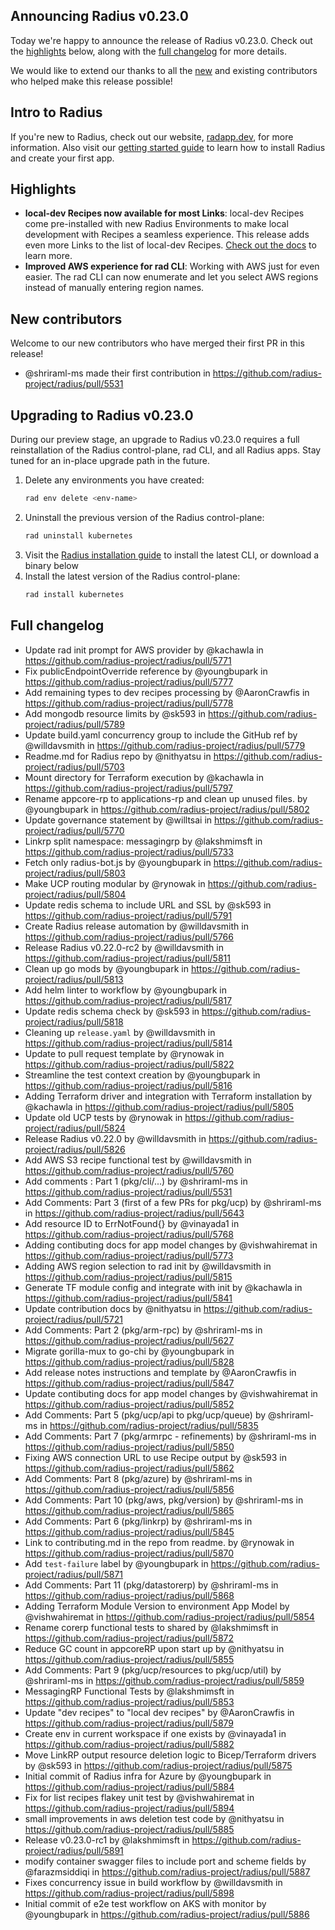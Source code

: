 ## Announcing Radius v0.23.0

Today we're happy to announce the release of Radius v0.23.0. Check out the [highlights](#highlights) below, along with the [full changelog](#full-changelog) for more details.

We would like to extend our thanks to all the [new](#new-contributors) and existing contributors who helped make this release possible!

## Intro to Radius

If you're new to Radius, check out our website, [radapp.dev](https://radapp.dev), for more information. Also visit our [getting started guide](https://docs.radapp.dev/getting-started/) to learn how to install Radius and create your first app.

## Highlights

- **local-dev Recipes now available for most Links**: local-dev Recipes come pre-installed with new Radius Environments to make local development with Recipes a seamless experience. This release adds even more Links to the list of local-dev Recipes. [Check out the docs](https://docs.radapp.dev/author-apps/recipes/) to learn more.
- **Improved AWS experience for rad CLI**: Working with AWS just for even easier. The rad CLI can now enumerate and let you select AWS regions instead of manually entering region names.

## New contributors

Welcome to our new contributors who have merged their first PR in this release!

* @shriraml-ms made their first contribution in https://github.com/radius-project/radius/pull/5531

## Upgrading to Radius v0.23.0

During our preview stage, an upgrade to Radius v0.23.0 requires a full reinstallation of the Radius control-plane, rad CLI, and all Radius apps. Stay tuned for an in-place upgrade path in the future.

1. Delete any environments you have created:
   ```bash
   rad env delete <env-name>
   ```
1. Uninstall the previous version of the Radius control-plane:
   ```bash
   rad uninstall kubernetes
   ```
1. Visit the [Radius installation guide](https://docs.radapp.dev/getting-started/install/) to install the latest CLI, or download a binary below
1. Install the latest version of the Radius control-plane:
   ```bash
   rad install kubernetes
   ```

## Full changelog

* Update rad init prompt for AWS provider by @kachawla in https://github.com/radius-project/radius/pull/5771
* Fix publicEndpointOverride reference by @youngbupark in https://github.com/radius-project/radius/pull/5777
* Add remaining types to dev recipes processing by @AaronCrawfis in https://github.com/radius-project/radius/pull/5778
* Add mongodb resource limits by @sk593 in https://github.com/radius-project/radius/pull/5789
* Update build.yaml concurrency group to include the GitHub ref by @willdavsmith in https://github.com/radius-project/radius/pull/5779
* Readme.md for Radius repo by @nithyatsu in https://github.com/radius-project/radius/pull/5703
* Mount directory for Terraform execution by @kachawla in https://github.com/radius-project/radius/pull/5797
* Rename appcore-rp to applications-rp and clean up unused files. by @youngbupark in https://github.com/radius-project/radius/pull/5802
* Update governance statement by @willtsai in https://github.com/radius-project/radius/pull/5770
* Linkrp split namespace: messagingrp by @lakshmimsft in https://github.com/radius-project/radius/pull/5733
* Fetch only radius-bot.js by @youngbupark in https://github.com/radius-project/radius/pull/5803
* Make UCP routing modular by @rynowak in https://github.com/radius-project/radius/pull/5804
* Update redis schema to include URL and SSL  by @sk593 in https://github.com/radius-project/radius/pull/5791
* Create Radius release automation by @willdavsmith in https://github.com/radius-project/radius/pull/5766
* Release Radius v0.22.0-rc2 by @willdavsmith in https://github.com/radius-project/radius/pull/5811
* Clean up go mods by @youngbupark in https://github.com/radius-project/radius/pull/5813
* Add helm linter to workflow by @youngbupark in https://github.com/radius-project/radius/pull/5817
* Update redis schema check by @sk593 in https://github.com/radius-project/radius/pull/5818
* Cleaning up `release.yaml` by @willdavsmith in https://github.com/radius-project/radius/pull/5814
* Update to pull request template by @rynowak in https://github.com/radius-project/radius/pull/5822
* Streamline the test context creation by @youngbupark in https://github.com/radius-project/radius/pull/5816
* Adding Terraform driver and integration with Terraform installation by @kachawla in https://github.com/radius-project/radius/pull/5805
* Update old UCP tests by @rynowak in https://github.com/radius-project/radius/pull/5824
* Release Radius v0.22.0 by @willdavsmith in https://github.com/radius-project/radius/pull/5826
* Add AWS S3 recipe functional test by @willdavsmith in https://github.com/radius-project/radius/pull/5760
* Add comments : Part 1 (pkg/cli/...) by @shriraml-ms in https://github.com/radius-project/radius/pull/5531
* Add Comments: Part 3 (first of a few PRs for pkg/ucp) by @shriraml-ms in https://github.com/radius-project/radius/pull/5643
* Add resource ID to ErrNotFound{} by @vinayada1 in https://github.com/radius-project/radius/pull/5768
* Adding contibuting docs for app model changes by @vishwahiremat in https://github.com/radius-project/radius/pull/5773
* Adding AWS region selection to rad init by @willdavsmith in https://github.com/radius-project/radius/pull/5815
* Generate TF module config and integrate with init by @kachawla in https://github.com/radius-project/radius/pull/5841
* Update contribution docs by @nithyatsu in https://github.com/radius-project/radius/pull/5721
* Add Comments: Part 2 (pkg/arm-rpc) by @shriraml-ms in https://github.com/radius-project/radius/pull/5627
* Migrate gorilla-mux to go-chi by @youngbupark in https://github.com/radius-project/radius/pull/5828
* Add release notes instructions and template by @AaronCrawfis in https://github.com/radius-project/radius/pull/5847
* Update contibuting docs for app model changes by @vishwahiremat in https://github.com/radius-project/radius/pull/5852
* Add Comments: Part 5 (pkg/ucp/api to pkg/ucp/queue) by @shriraml-ms in https://github.com/radius-project/radius/pull/5835
* Add Comments: Part 7 (pkg/armrpc - refinements) by @shriraml-ms in https://github.com/radius-project/radius/pull/5850
* Fixing AWS connection URL to use Recipe output by @sk593 in https://github.com/radius-project/radius/pull/5862
* Add Comments: Part 8 (pkg/azure) by @shriraml-ms in https://github.com/radius-project/radius/pull/5856
* Add Comments: Part 10 (pkg/aws, pkg/version) by @shriraml-ms in https://github.com/radius-project/radius/pull/5865
* Add Comments: Part 6 (pkg/linkrp) by @shriraml-ms in https://github.com/radius-project/radius/pull/5845
* Link to contributing.md in the repo from readme. by @rynowak in https://github.com/radius-project/radius/pull/5870
* Add `test-failure` label by @youngbupark in https://github.com/radius-project/radius/pull/5871
* Add Comments: Part 11 (pkg/datastorerp) by @shriraml-ms in https://github.com/radius-project/radius/pull/5868
* Adding Terraform Module Version to environment App Model by @vishwahiremat in https://github.com/radius-project/radius/pull/5854
* Rename corerp functional tests to shared by @lakshmimsft in https://github.com/radius-project/radius/pull/5872
* Reduce GC count in appcoreRP upon start up by @nithyatsu in https://github.com/radius-project/radius/pull/5855
* Add Comments: Part 9 (pkg/ucp/resources to pkg/ucp/util) by @shriraml-ms in https://github.com/radius-project/radius/pull/5859
* MessagingRP Functional Tests by @lakshmimsft in https://github.com/radius-project/radius/pull/5853
* Update "dev recipes" to "local dev recipes" by @AaronCrawfis in https://github.com/radius-project/radius/pull/5879
* Create env in current workspace if one exists by @vinayada1 in https://github.com/radius-project/radius/pull/5882
* Move LinkRP output resource deletion logic to Bicep/Terraform drivers by @sk593 in https://github.com/radius-project/radius/pull/5875
* Initial commit of Radius infra for Azure by @youngbupark in https://github.com/radius-project/radius/pull/5884
* Fix for list recipes flakey unit test by @vishwahiremat in https://github.com/radius-project/radius/pull/5894
* small improvements in aws deletion test code by @nithyatsu in https://github.com/radius-project/radius/pull/5885
* Release v0.23.0-rc1 by @lakshmimsft in https://github.com/radius-project/radius/pull/5891
* modify container swagger files to include port and scheme fields by @farazmsiddiqi in https://github.com/radius-project/radius/pull/5887
* Fixes concurrency issue in build workflow by @willdavsmith in https://github.com/radius-project/radius/pull/5898
* Initial commit of e2e test workflow on AKS with monitor by @youngbupark in https://github.com/radius-project/radius/pull/5886
